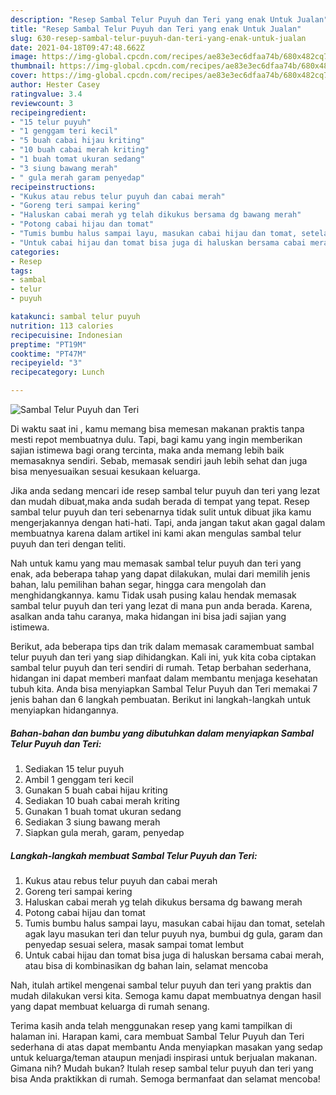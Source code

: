 ```yaml
---
description: "Resep Sambal Telur Puyuh dan Teri yang enak Untuk Jualan"
title: "Resep Sambal Telur Puyuh dan Teri yang enak Untuk Jualan"
slug: 630-resep-sambal-telur-puyuh-dan-teri-yang-enak-untuk-jualan
date: 2021-04-18T09:47:48.662Z
image: https://img-global.cpcdn.com/recipes/ae83e3ec6dfaa74b/680x482cq70/sambal-telur-puyuh-dan-teri-foto-resep-utama.jpg
thumbnail: https://img-global.cpcdn.com/recipes/ae83e3ec6dfaa74b/680x482cq70/sambal-telur-puyuh-dan-teri-foto-resep-utama.jpg
cover: https://img-global.cpcdn.com/recipes/ae83e3ec6dfaa74b/680x482cq70/sambal-telur-puyuh-dan-teri-foto-resep-utama.jpg
author: Hester Casey
ratingvalue: 3.4
reviewcount: 3
recipeingredient:
- "15 telur puyuh"
- "1 genggam teri kecil"
- "5 buah cabai hijau kriting"
- "10 buah cabai merah kriting"
- "1 buah tomat ukuran sedang"
- "3 siung bawang merah"
- " gula merah garam penyedap"
recipeinstructions:
- "Kukus atau rebus telur puyuh dan cabai merah"
- "Goreng teri sampai kering"
- "Haluskan cabai merah yg telah dikukus bersama dg bawang merah"
- "Potong cabai hijau dan tomat"
- "Tumis bumbu halus sampai layu, masukan cabai hijau dan tomat, setelah agak layu masukan teri dan telur puyuh nya, bumbui dg gula, garam dan penyedap sesuai selera, masak sampai tomat lembut"
- "Untuk cabai hijau dan tomat bisa juga di haluskan bersama cabai merah, atau bisa di kombinasikan dg bahan lain, selamat mencoba"
categories:
- Resep
tags:
- sambal
- telur
- puyuh

katakunci: sambal telur puyuh 
nutrition: 113 calories
recipecuisine: Indonesian
preptime: "PT19M"
cooktime: "PT47M"
recipeyield: "3"
recipecategory: Lunch

---
```



![Sambal Telur Puyuh dan Teri](https://img-global.cpcdn.com/recipes/ae83e3ec6dfaa74b/680x482cq70/sambal-telur-puyuh-dan-teri-foto-resep-utama.jpg)

Di waktu  saat ini , kamu memang bisa memesan makanan praktis tanpa mesti repot membuatnya dulu. Tapi, bagi kamu yang ingin memberikan sajian istimewa bagi orang tercinta, maka anda memang lebih baik memasaknya sendiri. Sebab, memasak sendiri jauh lebih sehat dan juga bisa menyesuaikan sesuai kesukaan keluarga.

Jika anda sedang mencari ide resep sambal telur puyuh dan teri yang lezat dan mudah dibuat,maka anda sudah berada di tempat yang tepat. Resep sambal telur puyuh dan teri  sebenarnya tidak sulit untuk dibuat jika kamu mengerjakannya dengan hati-hati. Tapi, anda jangan takut akan gagal dalam membuatnya 
karena dalam artikel ini kami akan mengulas sambal telur puyuh dan teri dengan teliti.  



Nah untuk kamu yang mau memasak sambal telur puyuh dan teri yang enak, ada beberapa tahap yang dapat dilakukan, mulai dari memilih jenis bahan, lalu pemilihan bahan segar, hingga cara mengolah dan menghidangkannya. kamu Tidak usah pusing kalau hendak memasak sambal telur puyuh dan teri yang lezat di mana pun anda berada. Karena, asalkan anda  tahu caranya, maka hidangan ini bisa jadi sajian yang istimewa.

Berikut, ada beberapa tips dan trik dalam memasak caramembuat sambal telur puyuh dan teri yang siap dihidangkan. Kali ini, yuk kita coba ciptakan sambal telur puyuh dan teri sendiri di rumah. Tetap berbahan sederhana, hidangan ini dapat memberi manfaat dalam membantu menjaga kesehatan tubuh kita. Anda bisa menyiapkan Sambal Telur Puyuh dan Teri memakai 7 jenis bahan dan 6 langkah pembuatan. Berikut ini langkah-langkah untuk menyiapkan hidangannya.

<!--inarticleads1-->

##### Bahan-bahan dan bumbu yang dibutuhkan dalam menyiapkan Sambal Telur Puyuh dan Teri:

1. Sediakan 15 telur puyuh
1. Ambil 1 genggam teri kecil
1. Gunakan 5 buah cabai hijau kriting
1. Sediakan 10 buah cabai merah kriting
1. Gunakan 1 buah tomat ukuran sedang
1. Sediakan 3 siung bawang merah
1. Siapkan  gula merah, garam, penyedap




<!--inarticleads2-->

##### Langkah-langkah membuat Sambal Telur Puyuh dan Teri:

1. Kukus atau rebus telur puyuh dan cabai merah
1. Goreng teri sampai kering
1. Haluskan cabai merah yg telah dikukus bersama dg bawang merah
1. Potong cabai hijau dan tomat
1. Tumis bumbu halus sampai layu, masukan cabai hijau dan tomat, setelah agak layu masukan teri dan telur puyuh nya, bumbui dg gula, garam dan penyedap sesuai selera, masak sampai tomat lembut
1. Untuk cabai hijau dan tomat bisa juga di haluskan bersama cabai merah, atau bisa di kombinasikan dg bahan lain, selamat mencoba




Nah, itulah artikel mengenai  sambal telur puyuh dan teri  yang praktis dan mudah dilakukan versi kita. Semoga kamu dapat membuatnya dengan hasil yang dapat membuat keluarga di rumah senang. 

Terima kasih anda telah menggunakan resep yang kami tampilkan di halaman ini. Harapan kami, cara membuat  Sambal Telur Puyuh dan Teri sederhana di atas dapat membantu Anda menyiapkan masakan yang sedap untuk keluarga/teman ataupun menjadi inspirasi untuk berjualan makanan. Gimana nih? Mudah bukan? Itulah resep sambal telur puyuh dan teri yang bisa Anda praktikkan di rumah. Semoga bermanfaat dan selamat mencoba!


